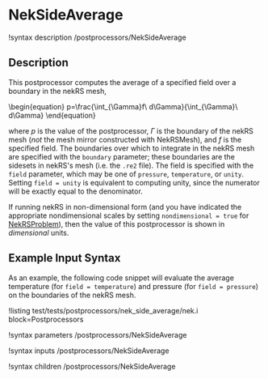 # NekSideAverage

!syntax description /postprocessors/NekSideAverage

## Description

This postprocessor computes the average of
a specified field over a boundary in the nekRS mesh,

\begin{equation}
p=\frac{\int_{\Gamma}f\ d\Gamma}{\int_{\Gamma}\ d\Gamma}
\end{equation}

where $p$ is the value of the postprocessor,
$\Gamma$ is the boundary of the nekRS mesh (*not* the mesh mirror constructed with
NekRSMesh), and
$f$ is the specified field.
The boundaries over which to integrate in
the nekRS mesh are specified with the `boundary` parameter; these boundaries
are the sidesets in nekRS's mesh (i.e. the `.re2` file). The field is specified with the `field` parameter, which may be one of
`pressure`, `temperature`, or `unity`. Setting `field = unity` is equivalent to computing
unity, since the numerator will be exactly equal to the denominator.

If running nekRS in non-dimensional form (and you have indicated the
appropriate nondimensional scales by setting `nondimensional = true`
for [NekRSProblem](/problems/NekRSProblem.md)), then the value of this postprocessor
is shown in *dimensional* units.

## Example Input Syntax

As an example, the following code snippet will evaluate the average temperature (for `field = temperature`)
and pressure (for `field = pressure`)
on the boundaries of the nekRS mesh.

!listing test/tests/postprocessors/nek_side_average/nek.i
  block=Postprocessors

!syntax parameters /postprocessors/NekSideAverage

!syntax inputs /postprocessors/NekSideAverage

!syntax children /postprocessors/NekSideAverage

